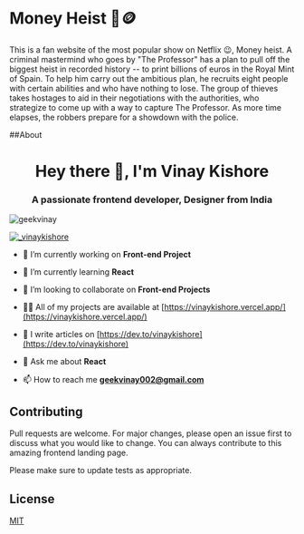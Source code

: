 # Money Heist 🤖🪙

This is a fan website of the most popular show on Netflix 😉, Money heist. A criminal mastermind who goes by "The Professor" has a plan to pull off the biggest heist in recorded history -- to print billions of euros in the Royal Mint of Spain. To help him carry out the ambitious plan, he recruits eight people with certain abilities and who have nothing to lose. The group of thieves takes hostages to aid in their negotiations with the authorities, who strategize to come up with a way to capture The Professor. As more time elapses, the robbers prepare for a showdown with the police.

##About

<h1 align="center">Hey there 👋, I'm Vinay Kishore</h1>
<h3 align="center">A passionate frontend developer, Designer from India</h3>

<p align="left"> <img src="https://komarev.com/ghpvc/?username=geekvinay&label=Profile%20views&color=0e75b6&style=flat" alt="geekvinay" /> </p>

<p align="left"> <a href="https://twitter.com/_vinaykishore" target="blank"><img src="https://img.shields.io/twitter/follow/_vinaykishore?logo=twitter&style=for-the-badge" alt="_vinaykishore" /></a> </p>

- 🔭 I’m currently working on **Front-end Project**

- 🌱 I’m currently learning **React**

- 👯 I’m looking to collaborate on **Front-end Projects**

- 👨‍💻 All of my projects are available at [https://vinaykishore.vercel.app/](https://vinaykishore.vercel.app/)

- 📝 I write articles on [https://dev.to/vinaykishore](https://dev.to/vinaykishore)

- 💬 Ask me about **React**

- 📫 How to reach me **geekvinay002@gmail.com**

## Contributing
Pull requests are welcome. For major changes, please open an issue first to discuss what you would like to change. You can always contribute to this amazing frontend landing page.

Please make sure to update tests as appropriate.

## License
[MIT](https://choosealicense.com/licenses/mit/)
